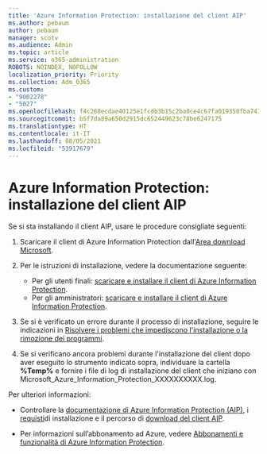 ```yaml
---
title: 'Azure Information Protection: installazione del client AIP'
ms.author: pebaum
author: pebaum
manager: scotv
ms.audience: Admin
ms.topic: article
ms.service: o365-administration
ROBOTS: NOINDEX, NOFOLLOW
localization_priority: Priority
ms.collection: Adm_O365
ms.custom:
- "9002278"
- "5027"
ms.openlocfilehash: f4c260ecdae40125e1fcdb3b15c2ba0ce4c67fa019350fba7413d9db9b53d070
ms.sourcegitcommit: b5f7da89a650d2915dc652449623c78be6247175
ms.translationtype: HT
ms.contentlocale: it-IT
ms.lasthandoff: 08/05/2021
ms.locfileid: "53917679"
---
```

# <a name="azure-information-protection-aip-client-installation"></a>Azure Information Protection: installazione del client AIP

Se si sta installando il client AIP, usare le procedure consigliate seguenti:

1. Scaricare il client di Azure Information Protection dall'[Area download Microsoft](https://www.microsoft.com/download/details.aspx?id=53018).

2. Per le istruzioni di installazione, vedere la documentazione seguente:

    - Per gli utenti finali: [scaricare e installare il client di Azure Information Protection](https://docs.microsoft.com/azure/information-protection/rms-client/install-client-app).
    - Per gli amministratori: [scaricare e installare il client di Azure Information Protection](https://docs.microsoft.com/azure/information-protection/rms-client/client-admin-guide-install).

3. Se si è verificato un errore durante il processo di installazione, seguire le indicazioni in [Risolvere i problemi che impediscono l'installazione o la rimozione dei programmi](https://support.microsoft.com/help/17588/windows-fix-problems-that-block-programs-being-installed-or-removed).

4. Se si verificano ancora problemi durante l'installazione del client dopo aver eseguito lo strumento indicato sopra, individuare la cartella **%Temp%** e fornire i file di log di installazione del client che iniziano con Microsoft_Azure_Information_Protection_XXXXXXXXXX.log.

Per ulteriori informazioni:

- Controllare la [documentazione di Azure Information Protection (AIP)](https://docs.microsoft.com/azure/information-protection/what-is-information-protection), i [requisti](https://docs.microsoft.com/azure/information-protection/get-started/requirements)di installazione e il percorso di [download del client AIP](https://www.microsoft.com/download/details.aspx?id=53018).

- Per informazioni sull’abbonamento ad Azure, vedere [Abbonamenti e funzionalità di Azure Information Protection](https://azure.microsoft.com/pricing/details/information-protection).
